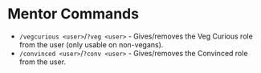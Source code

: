 # Mentor Commands

- `/vegcurious <user>`/`?veg <user>` - Gives/removes the Veg Curious role from the user (only usable on non-vegans).
- `/convinced <user>`/`?conv <user>` - Gives/removes the Convinced role from the user.
